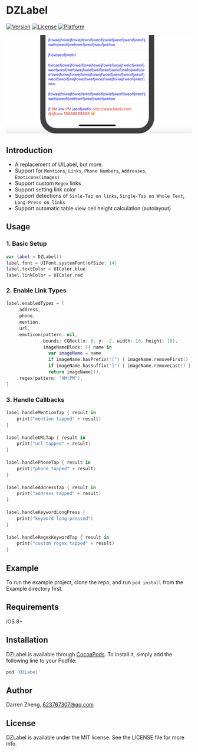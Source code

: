 # DZLabel

[![Version](https://img.shields.io/cocoapods/v/DZLabel.svg?style=flat)](https://cocoapods.org/pods/DZLabel)
[![License](https://img.shields.io/cocoapods/l/DZLabel.svg?style=flat)](https://cocoapods.org/pods/DZLabel)
[![Platform](https://img.shields.io/cocoapods/p/DZLabel.svg?style=flat)](https://cocoapods.org/pods/DZLabel)

![](QQ20180927-171545@2x.png)

## Introduction

- A replacement of UILabel, but more.
- Support for `Mentions`, `Links`, `Phone Numbers`, `Addresses`, `Emoticons(images)`
- Support custom `Regex` links
- Support setting link color
- Support detections of `Sinle-Tap on links`, `Single-Tap on Whole Text`, `Long-Press on links`
- Support automatic table view cell height calculation (autolayout)

## Usage

### 1. Basic Setup
``` swift
var label = DZLabel()
label.font = UIFont.systemFont(ofSize: 14)
label.textColor = UIColor.blue
label.linkColor = UIColor.red
```

### 2. Enable Link Types
``` swift
label.enabledTypes = [
    .address,
    .phone,
    .mention,
    .url,
    .emoticon(pattern: nil,
              bounds: CGRect(x: 0, y: -2, width: 10, height: 10),
              imageNameBlock: ({ name in
                var imageName = name
                if imageName.hasPrefix("[") { imageName.removeFirst() }
                if imageName.hasSuffix("]") { imageName.removeLast() }
                return imageName})),
    .regex(pattern: "AM|PM"),
]
```

### 3. Handle Callbacks
``` swift
label.handleMentionTap { result in
    print("mention tapped" + result)
}

label.handleURLTap { result in
    print("url tapped" + result)
}

label.handlePhoneTap { result in
    print("phone tapped" + result)
}

label.handleAddressTap { result in
    print("address tapped" + result)
}

label.handleKeywordLongPress {
    print("keyword long pressed")
}

label.handleRegexKeywordTap { result in
    print("custom regex tapped" + result)
}
```

## Example

To run the example project, clone the repo, and run `pod install` from the Example directory first.

## Requirements
iOS 8+
## Installation

DZLabel is available through [CocoaPods](https://cocoapods.org). To install
it, simply add the following line to your Podfile:

```ruby
pod 'DZLabel'
```

## Author

Darren Zheng, 623767307@qq.com

## License

DZLabel is available under the MIT license. See the LICENSE file for more info.
